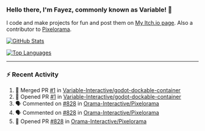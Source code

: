 ### Hello there, I'm Fayez, commonly known as Variable! 👋
I code and make projects for fun and post them on [My Itch.io page](https://variable-industries.itch.io/). Also a contributor to [Pixelorama](https://github.com/Orama-Interactive/Pixelorama).

[![GitHub Stats](https://github-readme-stats.vercel.app/api/?username=Variable-ind&show_icons=true&theme=merko)](https://github.com/anuraghazra/github-readme-stats)

[![Top Languages](https://github-readme-stats.vercel.app/api/top-langs/?username=Variable-ind&layout=compact&theme=merko)](https://github.com/anuraghazra/github-readme-stats)

---

### :zap: Recent Activity

<!--START_SECTION:activity-->
1. 🎉 Merged PR [#1](https://github.com/Variable-Interactive/godot-dockable-container/pull/1) in [Variable-Interactive/godot-dockable-container](https://github.com/Variable-Interactive/godot-dockable-container)
2. 💪 Opened PR [#1](https://github.com/Variable-Interactive/godot-dockable-container/pull/1) in [Variable-Interactive/godot-dockable-container](https://github.com/Variable-Interactive/godot-dockable-container)
3. 🗣 Commented on [#828](https://github.com/Orama-Interactive/Pixelorama/issues/828) in [Orama-Interactive/Pixelorama](https://github.com/Orama-Interactive/Pixelorama)
4. 🗣 Commented on [#828](https://github.com/Orama-Interactive/Pixelorama/issues/828) in [Orama-Interactive/Pixelorama](https://github.com/Orama-Interactive/Pixelorama)
5. 💪 Opened PR [#828](https://github.com/Orama-Interactive/Pixelorama/pull/828) in [Orama-Interactive/Pixelorama](https://github.com/Orama-Interactive/Pixelorama)
<!--END_SECTION:activity-->

<!--
**Variable-ind/Variable-ind** is a ✨ _special_ ✨ repository because its `README.md` (this file) appears on your GitHub profile.

Here are some ideas to get you started:
- 🌱 I’m currently studying at ...
- 🔭 I’m currently working on ...
- 👯 I’m looking to collaborate on ...
- 🤔 I’m looking for help with ...
- 💬 Ask me about ...
- 📫 How to reach me: ...
- ⚡ Fun fact: ...
-->
